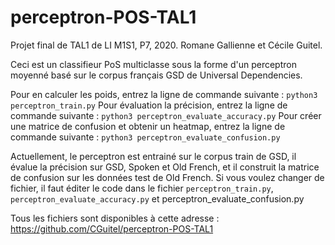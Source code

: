 # perceptron-POS-TAL1
Projet final de TAL1 de LI M1S1, P7, 2020. Romane Gallienne et Cécile Guitel.

Ceci est un classifieur PoS multiclasse sous la forme d'un perceptron moyenné basé sur le corpus français GSD de Universal Dependencies.

Pour en calculer les poids, entrez la ligne de commande suivante : `python3 perceptron_train.py` 
Pour évaluation la précision, entrez la ligne de commande suivante : `python3 perceptron_evaluate_accuracy.py`
Pour créer une matrice de confusion et obtenir un heatmap, entrez la ligne de commande suivante : `python3 perceptron_evaluate_confusion.py`

Actuellement, le perceptron est entrainé sur le corpus train de GSD, il évalue la précision sur GSD, Spoken et Old French, et il construit la matrice de confusion sur les données test de Old French.
Si vous voulez changer de fichier, il faut éditer le code dans le fichier `perceptron_train.py`, `perceptron_evaluate_accuracy.py` et perceptron_evaluate_confusion.py


Tous les fichiers sont disponibles à cette adresse : https://github.com/CGuitel/perceptron-POS-TAL1
